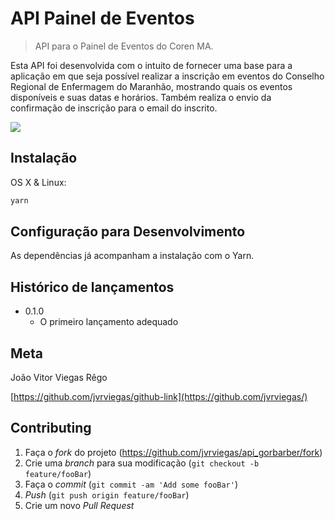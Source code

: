 # API Painel de Eventos
> API para o Painel de Eventos do Coren MA.

Esta API foi desenvolvida com o intuito de fornecer uma base para a aplicação em que seja possível realizar a inscrição em eventos do Conselho Regional de Enfermagem do Maranhão, mostrando quais os eventos disponíveis e suas datas e horários. Também realiza o envio da confirmação de inscrição para o email do inscrito.

![](../header.png)

## Instalação

OS X & Linux:

```sh
yarn
```

## Configuração para Desenvolvimento

As dependências já acompanham a instalação com o Yarn.

## Histórico de lançamentos

* 0.1.0
    * O primeiro lançamento adequado

## Meta

João Vitor Viegas Rêgo

[https://github.com/jvrviegas/github-link](https://github.com/jvrviegas/)

## Contributing

1. Faça o _fork_ do projeto (<https://github.com/jvrviegas/api_gorbarber/fork>)
2. Crie uma _branch_ para sua modificação (`git checkout -b feature/fooBar`)
3. Faça o _commit_ (`git commit -am 'Add some fooBar'`)
4. _Push_ (`git push origin feature/fooBar`)
5. Crie um novo _Pull Request_